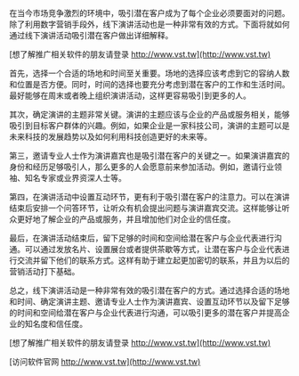在当今市场竞争激烈的环境中，吸引潜在客户成为了每个企业必须要面对的问题。除了利用数字营销手段外，线下演讲活动也是一种非常有效的方式。下面将就如何通过线下演讲活动吸引潜在客户做出详细解释。

[想了解推广相关软件的朋友请登录 http://www.vst.tw](http://www.vst.tw)

首先，选择一个合适的场地和时间至关重要。场地的选择应该考虑到它的容纳人数和位置是否方便。同时，时间的选择也要充分考虑到潜在客户的工作和生活时间。最好能够在周末或者晚上组织演讲活动，这样更容易吸引到更多的人。

其次，确定演讲的主题非常关键。演讲的主题应该与企业的产品或服务相关，能够吸引到目标客户群体的兴趣。例如，如果企业是一家科技公司，演讲的主题可以是未来科技的发展趋势以及如何利用科技创造更好的未来等。

第三，邀请专业人士作为演讲嘉宾也是吸引潜在客户的关键之一。如果演讲嘉宾的身份和经历足够吸引人，那么更多的人会愿意前来参加活动。例如，邀请行业领袖、知名专家或业界资深人士等。

第四，在演讲活动中设置互动环节，更有利于吸引潜在客户的注意力。可以在演讲结束后安排一个问答环节，让听众有机会提出问题与演讲嘉宾交流。这样能够让听众更好地了解企业的产品或服务，并且增加他们对企业的信任度。

最后，在演讲活动结束后，留下足够的时间和空间给潜在客户与企业代表进行沟通。可以通过发放名片、设置展台或者提供茶歇等方式，让潜在客户与企业代表进行交流并留下他们的联系方式。这样有助于建立起更加密切的联系，并且为以后的营销活动打下基础。

总之，线下演讲活动是一种非常有效的吸引潜在客户的方式。通过选择合适的场地和时间、确定演讲主题、邀请专业人士作为演讲嘉宾、设置互动环节以及留下足够的时间和空间给潜在客户与企业代表进行沟通，可以吸引更多的潜在客户并提高企业的知名度和信任度。

[想了解推广相关软件的朋友请登录 http://www.vst.tw](http://www.vst.tw)


[访问软件官网 http://www.vst.tw](http://www.vst.tw)
